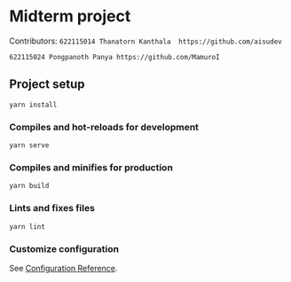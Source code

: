 # Midterm project
  Contributors:
    `622115014 Thanatorn Kanthala  https://github.com/aisudev`
    
    622115024 Pongpanoth Panya https://github.com/MamuroI
    
## Project setup
```
yarn install
```

### Compiles and hot-reloads for development
```
yarn serve
```

### Compiles and minifies for production
```
yarn build
```

### Lints and fixes files
```
yarn lint
```

### Customize configuration
See [Configuration Reference](https://cli.vuejs.org/config/).
